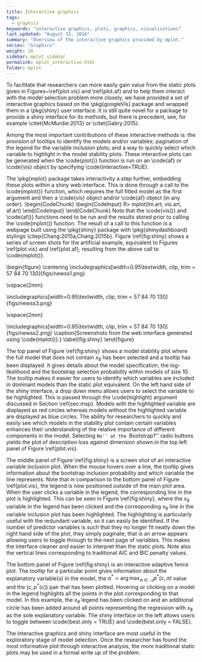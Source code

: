 ```yaml
---
title: Interactive graphics
tags:
  - graphics
keywords: "interactive graphics, plots, graphics, visualisations"
last_updated: "August 31, 2016"
summary: "Overview of the interactive graphics provided by mplot."
series: "Graphics"
weight: 10
sidebar: mplot_sidebar
permalink: mplot_interactive.html
folder: mplot
---
```




To facilitate that researchers can more easily gain value from the static plots given in Figures~\ref{plot.vis} and \ref{plot.af} and to help them interact with the model selection problem more closely, we have provided a set of interactive graphics based on the \pkg{googleVis} package and wrapped them in a \pkg{shiny} user interface.  It is still quite novel for a package to provide a shiny interface for its methods, but there is precedent, see, for example \citet{McMurdie:2013} or \citet{Gabry:2015}.

Among the most important contributions of these interactive methods is: the provision of tooltips to identify the models and/or variables; pagination of the legend for the variable inclusion plots; and a way to quickly select which variable to highlight in the model stability plots. These interactive plots can be generated when the \code{plot()} function is run on an \code{af} or \code{vis} object by specifying \code{interactive=TRUE}.

The \pkg{mplot} package takes interactivity a step further, embedding these plots within a shiny web interface.  This is done through a call to the \code{mplot()} function, which requires the full fitted model as the first argument and then a \code{vis} object and/or \code{af} object (in any order).
\begin{CodeChunk}
\begin{CodeInput}
R> mplot(lm.art, vis.art, af.art)
\end{CodeInput}
\end{CodeChunk}
Note that the \code{vis()} and \code{af()} functions need to be run and the results stored prior to calling the \code{mplot()} function.  The result of a call to this function is a webpage built using the \pkg{shiny} package with \pkg{shinydashboard} stylings \citep{Chang:2015a,Chang:2015b}.  Figure \ref{fig:shiny} shows a series of screen shots for the artificial example, equivalent to Figures \ref{plot.vis} and \ref{plot.af}, resulting from the above call to \code{mplot()}.  

\begin{figure}
\centering
\includegraphics[width=0.95\textwidth, clip, trim = 57 84 70 130]{figs/newss1.png}

\vspace{2mm}

\includegraphics[width=0.95\textwidth, clip, trim = 57 84 70 130]{figs/newss3.png}

\vspace{2mm}

\includegraphics[width=0.95\textwidth, clip, trim = 57 84 70 130]{figs/newss2.png}
\caption{Screenshots from the web interface generated using \code{mplot()}.}
\label{fig:shiny}
\end{figure}

The top panel of Figure \ref{fig:shiny} shows a model stability plot where the full model that does not contain $x_8$ has been selected and a tooltip has been displayed.  It gives details about the model specification,  the log-likelihood and the bootstrap selection probability within models of size 10.  The tooltip makes it  easier for users to identify which variables are included in dominant models than the static plot equivalent.  On the left hand side of the shiny interface, a drop down menu allows users to select the variable to be highlighted.  This is passed through the \code{highlight} argument discussed in Section \ref{sec:msp}.  Models with the highlighted variable are displayed as red circles whereas models without the highlighted variable are displayed as blue circles.  The ability for researchers to quickly and easily see which models in the stability plot contain certain variables enhances their understanding of the relative importance of different components in the model.  Selecting ``No'' at the ``Bootstrap?'' radio buttons yields the plot of description loss against dimension shown in the top left panel of Figure \ref{plot.vis}.

The middle panel of Figure \ref{fig:shiny} is a screen shot of an interactive variable inclusion plot. When the mouse hovers over a line, the tooltip gives information about the bootstrap inclusion probability and which variable the line represents.  Note that in comparison to the bottom panel of Figure \ref{plot.vis}, the legend is now positioned outside of the main plot area.  When the user clicks a variable in the legend, the corresponding line in the plot is highlighted.  This can be seen in Figure \ref{fig:shiny}, where the $x_8$ variable in the legend has been clicked and the corresponding $x_8$ line in the variable inclusion plot has been highlighted.  The highlighting is particularly useful with the redundant variable, so it can easily be identified.  If the number of predictor variables is such that they no longer fit neatly down the right hand side of the plot, they simply paginate, that is an arrow appears allowing users to toggle through to the next page of variables.  This makes the interface cleaner and easier to interpret than the static plots.  Note also the vertical lines corresponding to traditional AIC and BIC penalty values.

The bottom panel of Figure \ref{fig:shiny} is an interactive adaptive fence plot. The tooltip for a particular point gives information about the explanatory variable(s) in the model, the $\alpha^*=\arg\max_{\alpha\in\mathcal{A}}p^*(c,\alpha)$ value and the $(c,p^*(c))$ pair that has been plotted.  Hovering or clicking on a model in the legend highlights all the points in the plot corresponding to that model.  In this example, the $x_8$ legend has been clicked on and an additional circle has been added around all points representing the regression with $x_8$ as the sole explanatory variable.  The shiny interface on the left allows users to toggle between \code{best.only = TRUE} and \code{best.only = FALSE}.

The interactive graphics and shiny interface are most useful in the exploratory stage of model selection.  Once the researcher has found the most informative plot through interactive analysis, the more traditional static plots may be used in a formal write up of the problem.




